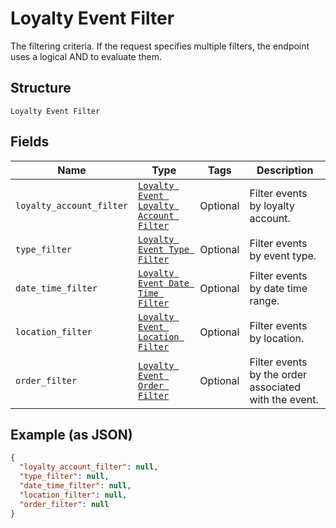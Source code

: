 
# Loyalty Event Filter

The filtering criteria. If the request specifies multiple filters,
the endpoint uses a logical AND to evaluate them.

## Structure

`Loyalty Event Filter`

## Fields

| Name | Type | Tags | Description |
|  --- | --- | --- | --- |
| `loyalty_account_filter` | [`Loyalty Event Loyalty Account Filter`](../../doc/models/loyalty-event-loyalty-account-filter.md) | Optional | Filter events by loyalty account. |
| `type_filter` | [`Loyalty Event Type Filter`](../../doc/models/loyalty-event-type-filter.md) | Optional | Filter events by event type. |
| `date_time_filter` | [`Loyalty Event Date Time Filter`](../../doc/models/loyalty-event-date-time-filter.md) | Optional | Filter events by date time range. |
| `location_filter` | [`Loyalty Event Location Filter`](../../doc/models/loyalty-event-location-filter.md) | Optional | Filter events by location. |
| `order_filter` | [`Loyalty Event Order Filter`](../../doc/models/loyalty-event-order-filter.md) | Optional | Filter events by the order associated with the event. |

## Example (as JSON)

```json
{
  "loyalty_account_filter": null,
  "type_filter": null,
  "date_time_filter": null,
  "location_filter": null,
  "order_filter": null
}
```

